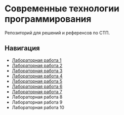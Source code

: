 # Современные технологии программирования

Репозиторий для решений и референсов по СТП.

## Навигация

- [Лабораторная работа 1](https://github.com/incandesc3nce/modern-prog-tech/tree/main/lab1)
- [Лабораторная работа 2](https://github.com/incandesc3nce/modern-prog-tech/tree/main/lab2)
- [Лабораторная работа 3](https://github.com/incandesc3nce/modern-prog-tech/tree/main/lab3)
- [Лабораторная работа 4](https://github.com/incandesc3nce/modern-prog-tech/tree/main/lab4)
- [Лабораторная работа 5](https://github.com/incandesc3nce/modern-prog-tech/tree/main/lab5)
- [Лабораторная работа 6](https://github.com/incandesc3nce/modern-prog-tech/tree/main/lab6)
- [Лабораторная работа 7](https://github.com/incandesc3nce/modern-prog-tech/tree/main/lab7)
- Лабораторная работа 8
- Лабораторная работа 9
- Лабораторная работа 10
